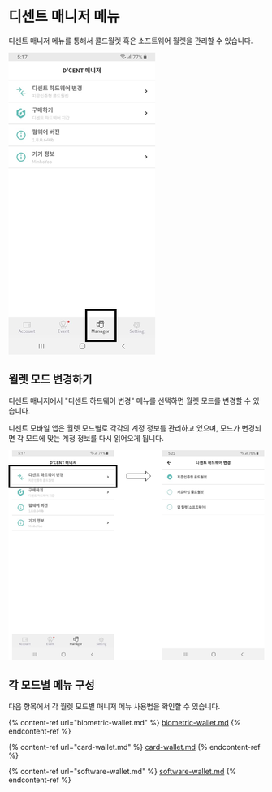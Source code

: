 # 디센트 매니저 메뉴

디센트 매니저 메뉴를 통해서 콜드월렛 혹은 소프트웨어 월렛을 관리할 수 있습니다.

<div align="left">

<img src="../../.gitbook/assets/image (108).png" alt="">

</div>

## 월렛 모드 변경하기 <a href="#wallet-mode" id="wallet-mode"></a>

디센트 매니저에서 "디센트 하드웨어 변경" 메뉴를 선택하면 월렛 모드를 변경할 수 있습니다.

디센트 모바일 앱은 월렛 모드별로 각각의 계정 정보를 관리하고 있으며, 모드가 변경되면 각 모드에 맞는 계정 정보를 다시 읽어오게 됩니다.

<div align="left">

<img src="../../.gitbook/assets/image (93).png" alt="">

</div>

## 각 모드별 메뉴 구성

다음 항목에서 각 월렛 모드별 매니저 메뉴 사용법을 확인할 수 있습니다.

{% content-ref url="biometric-wallet.md" %}
[biometric-wallet.md](biometric-wallet.md)
{% endcontent-ref %}

{% content-ref url="card-wallet.md" %}
[card-wallet.md](card-wallet.md)
{% endcontent-ref %}

{% content-ref url="software-wallet.md" %}
[software-wallet.md](software-wallet.md)
{% endcontent-ref %}

